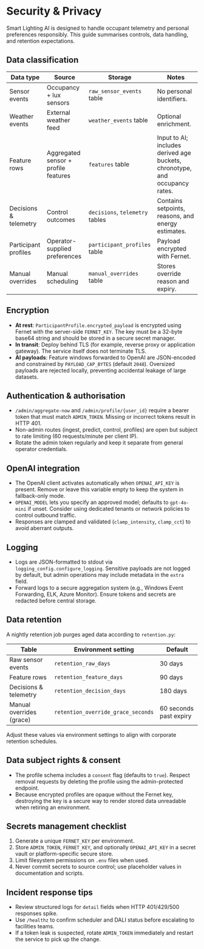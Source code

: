# Security & Privacy

Smart Lighting AI is designed to handle occupant telemetry and personal preferences responsibly. This guide summarises controls, data handling, and retention expectations.

## Data classification

| Data type | Source | Storage | Notes |
|-----------|--------|---------|-------|
| Sensor events | Occupancy + lux sensors | `raw_sensor_events` table | No personal identifiers. |
| Weather events | External weather feed | `weather_events` table | Optional enrichment. |
| Feature rows | Aggregated sensor + profile features | `features` table | Input to AI; includes derived age buckets, chronotype, and occupancy rates. |
| Decisions & telemetry | Control outcomes | `decisions`, `telemetry` tables | Contains setpoints, reasons, and energy estimates. |
| Participant profiles | Operator-supplied preferences | `participant_profiles` table | Payload encrypted with Fernet. |
| Manual overrides | Manual scheduling | `manual_overrides` table | Stores override reason and expiry. |

## Encryption

- **At rest**: `ParticipantProfile.encrypted_payload` is encrypted using Fernet with the server-side `FERNET_KEY`. The key must be a 32-byte base64 string and should be stored in a secure secret manager.
- **In transit**: Deploy behind TLS (for example, reverse proxy or application gateway). The service itself does not terminate TLS.
- **AI payloads**: Feature windows forwarded to OpenAI are JSON-encoded and constrained by `PAYLOAD_CAP_BYTES` (default `2048`). Oversized payloads are rejected locally, preventing accidental leakage of large datasets.

## Authentication & authorisation

- `/admin/aggregate-now` and `/admin/profile/{user_id}` require a bearer token that must match `ADMIN_TOKEN`. Missing or incorrect tokens result in HTTP 401.
- Non-admin routes (ingest, predict, control, profiles) are open but subject to rate limiting (60 requests/minute per client IP).
- Rotate the admin token regularly and keep it separate from general operator credentials.

## OpenAI integration

- The OpenAI client activates automatically when `OPENAI_API_KEY` is present. Remove or leave this variable empty to keep the system in fallback-only mode.
- `OPENAI_MODEL` lets you specify an approved model; defaults to `gpt-4o-mini` if unset. Consider using dedicated tenants or network policies to control outbound traffic.
- Responses are clamped and validated (`clamp_intensity`, `clamp_cct`) to avoid aberrant outputs.

## Logging

- Logs are JSON-formatted to stdout via `logging_config.configure_logging`. Sensitive payloads are not logged by default, but admin operations may include metadata in the `extra` field.
- Forward logs to a secure aggregation system (e.g., Windows Event Forwarding, ELK, Azure Monitor). Ensure tokens and secrets are redacted before central storage.

## Data retention

A nightly retention job purges aged data according to `retention.py`:

| Table | Environment setting | Default |
|-------|---------------------|---------|
| Raw sensor events | `retention_raw_days` | 30 days |
| Feature rows | `retention_feature_days` | 90 days |
| Decisions & telemetry | `retention_decision_days` | 180 days |
| Manual overrides (grace) | `retention_override_grace_seconds` | 60 seconds past expiry |

Adjust these values via environment settings to align with corporate retention schedules.

## Data subject rights & consent

- The profile schema includes a `consent` flag (defaults to `true`). Respect removal requests by deleting the profile using the admin-protected endpoint.
- Because encrypted profiles are opaque without the Fernet key, destroying the key is a secure way to render stored data unreadable when retiring an environment.

## Secrets management checklist

1. Generate a unique `FERNET_KEY` per environment.
2. Store `ADMIN_TOKEN`, `FERNET_KEY`, and optionally `OPENAI_API_KEY` in a secret vault or platform-specific secure store.
3. Limit filesystem permissions on `.env` files when used.
4. Never commit secrets to source control; use placeholder values in documentation and scripts.

## Incident response tips

- Review structured logs for `detail` fields when HTTP 401/429/500 responses spike.
- Use `/healthz` to confirm scheduler and DALI status before escalating to facilities teams.
- If a token leak is suspected, rotate `ADMIN_TOKEN` immediately and restart the service to pick up the change.
